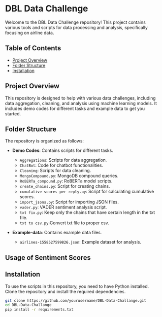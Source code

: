 # DBL Data Challenge

Welcome to the DBL Data Challenge repository! This project contains various tools and scripts for data processing and analysis, specifically focusing on airline data.

## Table of Contents

- [Project Overview](#project-overview)
- [Folder Structure](#folder-structure)
- [Installation](#installation)

## Project Overview

This repository is designed to help with various data challenges, including data aggregation, cleaning, and analysis using machine learning models. It includes demo codes for different tasks and example data to get you started.

## Folder Structure

The repository is organized as follows:

- **Demo Codes**: Contains scripts for different tasks.
  - `Aggregations`: Scripts for data aggregation.
  - `ChatBot`: Code for chatbot functionalities.
  - `Cleaning`: Scripts for data cleaning.
  - `MongoCompound.py`: MongoDB compound queries.
  - `RoBERTa_compound.py`: RoBERTa model scripts.
  - `create_chains.py`: Script for creating chains.
  - `cumulative scores per reply.py`: Script for calculating cumulative scores.
  - `import_jsons.py`: Script for importing JSON files.
  - `vader.py`: VADER sentiment analysis script.
  - `txt fix.py`: Keep only the chains that have certain length in the txt file.
  - `txt to csv.py`:Convert txt file to proper csv.

- **Example-data**: Contains example data files.
  - `airlines-1558527599826.json`: Example dataset for analysis.

## Usage of Sentiment Scores 


## Installation

To use the scripts in this repository, you need to have Python installed. Clone the repository and install the required dependencies.

```sh
git clone https://github.com/yourusername/DBL-Data-Challange.git
cd DBL-Data-Challange
pip install -r requirements.txt
```
